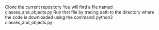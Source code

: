 Clone the current repository
You will find a file named classes_and_objects.py 
Run that file by tracing path to the directory where the code is downloaded using the command:
python3 classes_and_objects.py
